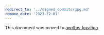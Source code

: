 ```yaml
---
redirect_to: '../signed_commits/gpg.md'
remove_date: '2023-12-01'
---
```


This document was moved to [another location](../signed_commits/gpg.md).

<!-- This redirect file can be deleted after <2023-12-01>. -->
<!-- Redirects that point to other docs in the same project expire in three months. -->
<!-- Redirects that point to docs in a different project or site (for example, link is not relative and starts with `https:`) expire in one year. -->
<!-- Before deletion, see: https://docs.gitlab.com/ee/development/documentation/redirects.html -->
